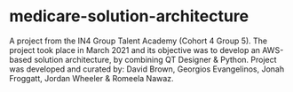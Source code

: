 # medicare-solution-architecture
A project from the IN4 Group Talent Academy (Cohort 4 Group 5). The project took place in March 2021 and its objective was to develop an AWS-based solution architecture, by combining QT Designer &amp; Python. Project was developed and curated by: David Brown, Georgios Evangelinos, Jonah Froggatt, Jordan Wheeler &amp; Romeela Nawaz.
